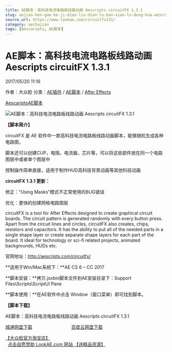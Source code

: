 ```yaml
---
title: AE脚本：高科技电流电路板线路动画 Aescripts circuitFX 1.3.1
slug: aejiao-ben-gao-ke-ji-dian-liu-dian-lu-ban-xian-lu-dong-hua-aescripts-circuitfx-1-3-1
source_url: https://www.lookae.com/circuitfx131/
category: aechajian
tags: [Aescaripts, AE脚本]
---
```

# AE脚本：高科技电流电路板线路动画 Aescripts circuitFX 1.3.1

2017/05/20 11:16

作者：大众脸
分类：[AE插件](https://www.lookae.com/after-effects/aechajian/) / [AE脚本](https://www.lookae.com/after-effects/aescripts/) / [After Effects](https://www.lookae.com/after-effects/)

[Aescaripts](https://www.lookae.com/tag/aescaripts/)[AE脚本](https://www.lookae.com/tag/ae%e8%84%9a%e6%9c%ac/)

![AE脚本：高科技电流电路板线路动画 Aescripts circuitFX 1.3.1](https://www.lookae.com/wp-content/uploads/2017/02/circuitFX-.jpg "AE脚本：高科技电流电路板线路动画 Aescripts circuitFX 1.3.1-LookAE.com")

**【脚本简介】**

circuitFX 是 AE 软件中一款高科技电流电路板线路动画脚本，能够随机生成各种电路图，

脚本还可以创建CUP，电阻，电流器，芯片等，可以将这些部件放在同一个电路图层中或者单个图层中

控制操作简单直接，适用于制作HUD高科技背景动画等其他科技动画

**circuitFX 1.3.1 更新：**

修正：“Using Masks”模式不正常使用的BUG错误

优化：更快的创建网格电路图层

circuitFX is a tool for After Effects designed to create graphical circuit boards. The circuit pattern is generated randomly with every button press. Apart from the circuit lines and circles, circuitFX also creates, chips, resistors and capacitors. It has the ability to put all of the needed parts in a single shape layer or create separate shape layers for each part of the board. It ideal for technology or sci-fi related projects, animated backgrounds, HUDs etc.

官网地址：http://aescripts.com/circuitfx/

**适用于Win/Mac系统下：**AE CS 6 – CC 2017

**脚本安装：**拷贝.jsxbin脚本文件到AE安装目录下：Support Files\Scripts\ScriptUI Pane

**脚本使用：**在AE软件中点击 Window（窗口菜单）即可找到脚本。

**【脚本下载】**

AE脚本：高科技电流电路板线路动画 Aescripts circuitFX 1.3.1

[城通网盘下载](https://www.pipipan.com/fs/680462-203522668)                               [百度云网盘下载](https://pan.baidu.com/s/1sltvJ0h)

[【大众脸官方淘宝店】](https://lookae.taobao.com/)                [点击自愿赞助 LookAE.com 网站 【送精品资源】](https://www.lookae.com/sponsor/)
